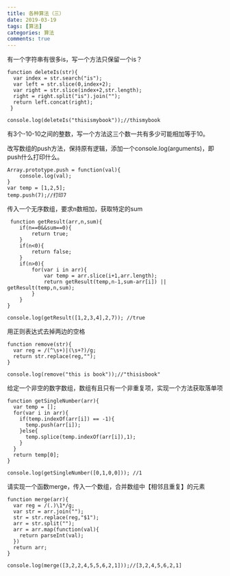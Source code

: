 ```yaml
---
title: 各种算法（三）
date: 2019-03-19
tags: [算法]
categories: 算法
comments: true
---
```


有一个字符串有很多is，写一个方法只保留一个is？

```
function deleteIs(str){
  var index = str.search("is");
  var left = str.slice(0,index+2);
  var right = str.slice(index+2,str.length);
  right = right.split("is").join("");
  return left.concat(right);
 }

console.log(deleteIs("thisismybook"));//thismybook
```

有3个-10-10之间的整数，写一个方法这三个数一共有多少可能相加等于10。

改写数组的push方法，保持原有逻辑，添加一个console.log(arguments)，即push什么打印什么。

```
Array.prototype.push = function(val){
    console.log(val);
}
var temp = [1,2,5];
temp.push(7);//打印7
```

传入一个无序数组，要求n数相加，获取特定的sum

```
 function getResult(arr,n,sum){
    if(n==0&&sum==0){
        return true;
    }
    if(n<0){
        return false;
    }
    if(n>0){
        for(var i in arr){
            var temp = arr.slice(i+1,arr.length);
            return getResult(temp,n-1,sum-arr[i]) || getResult(temp,n,sum);
        }
    }
}

console.log(getResult([1,2,3,4],2,7)); //true
```

用正则表达式去掉两边的空格

```
function remove(str){
  var reg = /(^\s+)|(\s+?)/g;
  return str.replace(reg,"");
}

console.log(remove("this is book"));//"thisisbook"
```
给定一个非空的数字数组，数组有且只有一个非重复项，实现一个方法获取落单项

```
function getSingleNumber(arr){
  var temp = [];
  for(var i in arr){
    if(temp.indexOf(arr[i]) == -1){
      temp.push(arr[i]);
    }else{
      temp.splice(temp.indexOf(arr[i]),1);
    }
  }
  return temp[0];
}

console.log(getSingleNumber([0,1,0,0])); //1
```
请实现一个函数merge，传入一个数组，合并数组中【相邻且重复】的元素

```
function merge(arr){
  var reg = /(.)\1*/g;
  var str = arr.join("");
  str = str.replace(reg,"$1");
  arr = str.split("");
  arr = arr.map(function(val){
    return parseInt(val);
  })
  return arr;
}

console.log(merge([3,2,2,4,5,5,6,2,1]));//[3,2,4,5,6,2,1]
```

